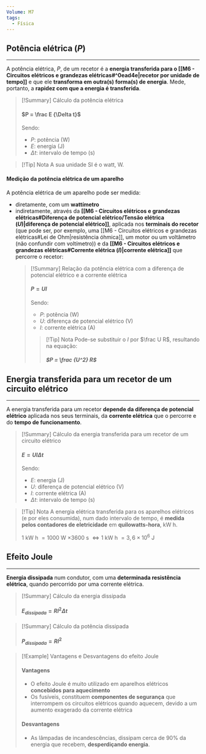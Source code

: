 ```yaml
---
Volume: M7
tags:
  - Física
---
```

## Potência elétrica ($P$)
---
A potência elétrica, $P$, de um recetor é a **energia transferida para o [[M6 - Circuitos elétricos e grandezas elétricas#^0ead4e|recetor por unidade de tempo]]** e que ele **transforma em outra(s) forma(s) de energia**.
Mede, portanto, a **rapidez com que a energia é transferida**.

>[!Summary] Cálculo da potência elétrica
>#### $P = \frac E {\Delta t}$
>Sendo:
>- $P$: potência (W)
>- $E$: energia (J)
>- $\Delta t$: intervalo de tempo (s)

>[!Tip] Nota
>A sua unidade SI é o watt, W.
#### Medição da potência elétrica de um aparelho
A potência elétrica de um aparelho pode ser medida:
- diretamente, com um **wattímetro**
- indiretamente, através da **[[M6 - Circuitos elétricos e grandezas elétricas#Diferença de potencial elétrico/Tensão elétrica ($U$)|diferença de potencial elétrico]]**, aplicada nos **terminais do recetor** (que pode ser, por exemplo, uma [[M6 - Circuitos elétricos e grandezas elétricas#Lei de Ohm|resistência óhmica]], um motor ou um voltâmetro (não confundir com voltímetro)) e da **[[M6 - Circuitos elétricos e grandezas elétricas#Corrente elétrica ($I$)|corrente elétrica]]** que percorre o recetor:
  >[!Summary] Relação da potência elétrica com a diferença de potencial elétrico e a corrente elétrica
  >#### $P = UI$
  >Sendo:
  >- $P$: potência (W)
  >- $U$: diferença de potencial elétrico (V)
  >- $I$: corrente elétrica (A) 
  >>[!Tip] Nota
  >>Pode-se substituir o $I$ por $\frac U R$, resultando na equação:
  >>##### $P = \frac {U^2} R$ 
## Energia transferida para um recetor de um circuito elétrico
---
A energia transferida para um recetor **depende da diferença de potencial elétrico** aplicada nos seus terminais, da **corrente elétrica** que o percorre e do **tempo de funcionamento**.

>[!Summary] Cálculo da energia transferida para um recetor de um circuito elétrico
>#### $E = UI\Delta t$
>Sendo:
>- $E$: energia (J)
>- $U$: diferença de potencial elétrico (V)
>- $I$: corrente elétrica (A)
>- $\Delta t$: intervalo de tempo (s)

>[!Tip] Nota
>A energia elétrica transferida para os aparelhos elétricos (e por eles consumida), num dado intervalo de tempo, é **medida pelos contadores de eletricidade** em **quilowatts-hora**, kW h.
>
>$1$ kW h $= 1000$ W $\times 3600$ s
>$\iff 1$ kW h $= 3,6 \times 10^6$ J

## Efeito Joule
---
**Energia dissipada** num condutor, com uma **determinada resistência elétrica**, quando percorrido por uma corrente elétrica.

>[!Summary] Cálculo da energia dissipada
>#### $E_{dissipada} = RI^2 \Delta t$

>[!Summary] Cálculo da potência dissipada
>#### $P_{dissipada} = RI^2$

>[!Example] Vantagens e Desvantagens do efeito Joule
>#### Vantagens
>- O efeito Joule é muito utilizado em aparelhos elétricos **concebidos para aquecimento**
>- Os fusíveis, constituem **componentes de segurança** que interrompem os circuitos elétricos quando aquecem, devido a um aumento exagerado da corrente elétrica
>
>#### Desvantagens
>- As lâmpadas de incandescências, dissipam cerca de 90% da energia que recebem, **desperdiçando energia**.